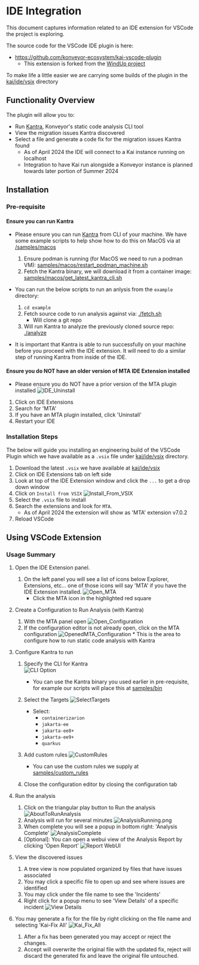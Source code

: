 # IDE Integration

This document captures information related to an IDE extension for VSCode the project is exploring.

The source code for the VSCode IDE plugin is here:

- https://github.com/konveyor-ecosystem/kai-vscode-plugin
  - This extension is forked from the [WindUp project](https://windup.github.io/blog/introduction/)

To make life a little easier we are carrying some builds of the plugin in the [kai/ide/vsix](/ide/vsix) directory

## Functionality Overview

The plugin will allow you to:

- Run [Kantra](https://github.com/konveyor/kantra), Konveyor's static code analysis CLI tool
- View the migration issues Kantra discovered
- Select a file and generate a code fix for the migration issues Kantra found
  - As of April 2024 the IDE will connect to a Kai instance running on localhost
  - Integration to have Kai run alongside a Konveyor instance is planned towards later portion of Summer 2024

## Installation

### Pre-requisite

#### Ensure you can run Kantra

- Please ensure you can run [Kantra](https://github.com/konveyor/kantra) from CLI of your machine. We have some example scripts to help show how to do this on MacOS via at [/samples/macos](/samples/macos)

  1. Ensure podman is running (for MacOS we need to run a podman VM): [samples/macos/restart_podman_machine.sh](/samples/macos/restart_podman_machine.sh)
  1. Fetch the Kantra binary, we will download it from a container image: [samples/macos/get_latest_kantra_cli.sh](/samples/macos/get_latest_kantra_cli.sh)

- You can run the below scripts to run an anlysis from the `example` directory:

  1. `cd example`
  1. Fetch source code to run analysis against via: [./fetch.sh](example/fetch.sh)
     - Will clone a git repo
  1. Will run Kantra to analyze the previously cloned source repo: [./analyze](example/analyze.sh)

- It is important that Kantra is able to run successfully on your machine before you proceed with the IDE extension. It will need to do a similar step of running Kantra from inside of the IDE.

#### Ensure you do NOT have an older version of MTA IDE Extension installed

- Please ensure you do NOT have a prior version of the MTA plugin installed
  ![IDE_Uninstall](images/IDE_Uninstall.png)

1. Click on IDE Extensions
1. Search for 'MTA'
1. If you have an MTA plugin installed, click 'Uninstall'
1. Restart your IDE

### Installation Steps

The below will guide you installing an engineering build of the VSCode Plugin which we have available as a `.vsix` file under [kai/ide/vsix](/ide/vsix) directory.

1. Download the latest `.vsix` we have available at [kai/ide/vsix](/ide/vsix)
1. Click on IDE Extensions tab on left side
1. Look at top of the IDE Extension window and click the `...` to get a drop down window
1. Click on `Install from VSIX`
   ![Install_From_VSIX](images/Install_From_VSIX.png)
1. Select the `.vsix` file to install
1. Search the extensions and look for `MTA`.
   - As of April 2024 the extension will show as 'MTA' extension v7.0.2
1. Reload VSCode

## Using VSCode Extension

### Usage Summary

1. Open the IDE Extension panel.

   1. On the left panel you will see a list of icons below Explorer, Extensions, etc... one of those icons will say 'MTA' if you have the IDE Extension installed.
      ![Open_MTA](images/Open_MTA.png)
      - Click the MTA icon in the highlighted red square

1. Create a Configuration to Run Analysis (with Kantra)
   1. With the MTA panel open
      ![Open_Configuration](images/OpenConfiguration.png)
   1. If the configuration editor is not already open, click on the MTA configuration
      ![OpenedMTA_Configuration](images/OpenedMTA_Configuration.png) \* This is the area to configure how to run static code analysis with Kantra
1. Configure Kantra to run

   1. Specify the CLI for Kantra  
      ![CLI Option](images/CLI_Option.png)

      - You can use the Kantra binary you used earlier in pre-requisite, for example our scripts will place this at [samples/bin](kai/samples/bin)

   1. Select the Targets
      ![SelectTargets](images/MakeSelection.png)
      - Select:
        - `containerizarion`
        - `jakarta-ee`
        - `jakarta-ee8+`
        - `jakarta-ee9+`
        - `quarkus`
   1. Add custom rules
      ![CustomRules](images/CustomRules.png)

      - You can use the custom rules we supply at [samples/custom_rules](samples/custom_rules)

   1. Close the configuration editor by closing the configuration tab

1. Run the analysis

   1. Click on the triangular play button to Run the analysis
      ![AboutToRunAnalysis](images/AboutToRunAnalysis.png)
   1. Analysis will run for several minutes
      ![AnalysisRunning.png](images/AnalysisRunning.png)
   1. When complete you will see a popup in bottom right: 'Analysis Complete'
      ![AnalysisComplete](images/AnalysisComplete.png)
   1. [Optional]: You can open a webui view of the Analysis Report by clicking 'Open Report'
      ![Report WebUI](images/ReportWebUI.png)

1. View the discovered issues
   1. A tree view is now populated organized by files that have issues associated
   1. You may click a specific file to open up and see where issues are identified
   1. You may click under the file name to see the 'Incidents'
   1. Right click for a popup menu to see 'View Details' of a specific incident
      ![View Details](images/ViewDetails.png)
1. You may generate a fix for the file by right clicking on the file name and selecting 'Kai-Fix All'
   ![Kai_Fix_All](images/Kai_Fix_All.png)
   1. After a fix has been generated you may accept or reject the changes.
   1. Accept will overwrite the original file with the updated fix, reject will discard the generated fix and leave the original file untouched.
